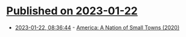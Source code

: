 # [Published on 2023-01-22](index.md)

* [2023-01-22, 08:36:44](https://news.ycombinator.com/item?id=34475508) - [America: A Nation of Small Towns (2020)](https://www.census.gov/library/stories/2020/05/america-a-nation-of-small-towns.html)
